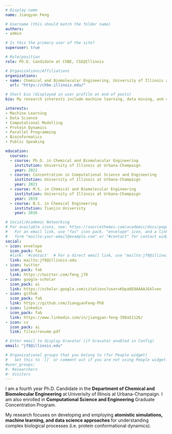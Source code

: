 ```yaml
---
# Display name
name: Jiangyan Feng

# Username (this should match the folder name)
authors:
- admin

# Is this the primary user of the site?
superuser: true

# Role/position
role: Ph.D. Candidate at ChBE, CSE@Illinois

# Organizations/Affiliations
organizations:
- name: Chemical and Biomolecular Engineering, University of Illinois at Urbana-Champaign
  url: "https://chbe.illinois.edu/"

# Short bio (displayed in user profile at end of posts)
bio: My research interests include machine learning, data mining, and computational modelling.

interests:
- Machine Learning
- Data Science
- Computational Modelling
- Protein Dynamics 
- Parallel Programming
- Bioinformatics
- Public Speaking

education:
  courses:
  - course: Ph.D. in Chemical and Biomolecular Engineering
    institution: University of Illinois at Urbana-Champaign
    year: 2021
  - course: Concentration in Computational Science and Engineering
    institution: University of Illinois at Urbana-Champaign
    year: 2021
  - course: M.S. in Chemical and Biomolecular Engineering
    institution: University of Illinois at Urbana-Champaign
    year: 2019  
  - course: B.S. in Chemical Engineering
    institution: Tianjin University
    year: 2016

# Social/Academic Networking
# For available icons, see: https://sourcethemes.com/academic/docs/page-builder/#icons
#   For an email link, use "fas" icon pack, "envelope" icon, and a link in the
#   form "mailto:your-email@example.com" or "#contact" for contact widget.
social:
- icon: envelope
  icon_pack: fas
  #link: '#contact'  # For a direct email link, use "mailto:jf8@illinois.edu".
  link: mailto:jf8@illinois.edu
- icon: twitter
  icon_pack: fab
  link: https://twitter.com/feng_jf8
- icon: google-scholar
  icon_pack: ai
  link: https://scholar.google.com/citations?user=Kbpa0E0AAAAJ&hl=en
- icon: github
  icon_pack: fab
  link: https://github.com/JiangyanFeng-PhD
- icon: linkedin
  icon_pack: fab
  link: https://www.linkedin.com/in/jiangyan-feng-399a51126/
- icon: cv
  icon_pack: ai
  link: files/resume.pdf

# Enter email to display Gravatar (if Gravatar enabled in Config)
email: "jf8@illinois.edu"

# Organizational groups that you belong to (for People widget)
#   Set this to `[]` or comment out if you are not using People widget.
#user_groups:
#- Researchers
#- Visitors
---
```


I am a fourth year Ph.D. Candidate in the <strong>Department of Chemical and Biomolecular Engineering</strong> at Univerisity of Illinois at Urbana-Champaign. I am also enrolled in <strong>Computational Science and Engineering</strong> Graduate Concentration Program. 

My research focuses on developing and employing <strong>atomistic simulations, machine learning, and data science approaches </strong> for understanding complex biological processes (i.e. protein conformational dynamics).









